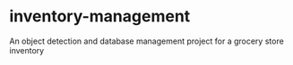 # inventory-management
An object detection and database management project for a grocery store inventory
